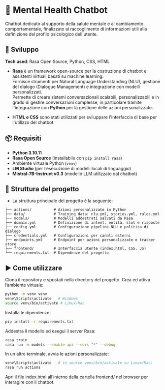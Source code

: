 # 🧠 Mental Health Chatbot

Chatbot dedicato al supporto della salute mentale e al cambiamento comportamentale, finalizzato al raccoglimento di informazioni utili alla definizione del profilo psicologico dell'utente.  

## 🚀 Sviluppo
**Tech used**: Rasa Open Source, Python, CSS, HTML  

- **Rasa** è un framework open-source per la costruzione di chatbot e assistenti virtuali basati su machine learning.  
  Fornisce strumenti per Natural Language Understanding (NLU), gestione del dialogo (Dialogue Management) e integrazione con modelli personalizzati.  
  Permette di creare sistemi conversazionali scalabili, personalizzabili e in grado di gestire conversazioni complesse, in particolare tramite l'integrazione con **Python** per la gestione delle azioni personalizzate.  

- **HTML e CSS** sono stati utilizzati per sviluppare l'interfaccia di base per l'utilizzo del chatbot.  

## 📦 Requisiti
- **Python 3.10.11**  
- **Rasa Open Source** (installabile con `pip install rasa`)  
- Ambiente virtuale Python (`venv`)
- **LM Studio** (per l’esecuzione di modelli locali di linguaggio)  
- **Mistral-7B-Instruct v0.3** (modello LLM utilizzato dal chatbot)  

  
## 📂 Struttura del progetto
- La struttura principale del progetto è la seguente:
```plaintext
├── actions/          # Azioni personalizzate in Python  
├── data/             # Training data: nlu.yml, stories.yml, rules.yml  
├── models/           # Modelli addestrati salvati da Rasa  
├── domain.yml        # Definizione di intent, entità, slot e risposte  
├── config.yml        # Configurazione pipeline NLU e politica di dialogo  
├── credentials.yml   # Configurazioni per canali esterni  
├── endpoints.yml     # Endpoint per azioni personalizzate e tracker store  
├── frontend/         # Interfaccia utente (index.html, CSS, JS)  
└── requirements.txt  # Dipendenze del progetto
```  
## ▶️ Come utilizzare
Clona il repository e spostati nella directory del progetto. Crea ed attiva l’ambiente virtuale:  
```bash
python -m venv venv  
venv\Scripts\activate   # Windows  
source venv/bin/activate # Linux/Mac
```

Installa le dipendenze:
```bash
pip install -r requirements.txt
```
Addestra il modello ed esegui il server Rasa:
```bash
rasa train
rasa run -m models --enable-api --cors "*" --debug
```
In un altro terminale, avvia le azioni personalizzate:
```bash
venv\Scripts\activate   # (o source venv/bin/activate su Linux/Mac)
rasa run actions
```

Apri il file index.html all’interno della cartella frontend/ nel browser per interagire con il chatbot.
